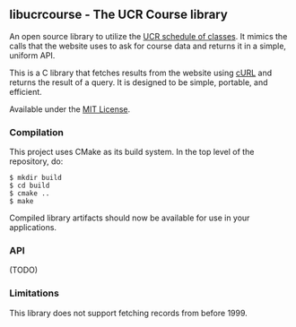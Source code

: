 ## libucrcourse - The UCR Course library
An open source library to utilize the [UCR schedule of classes](http://student08.ucr.edu/em/classes/ScheduleNew/Index.aspx?browse=Browse0). It mimics the calls that the website uses to ask for course data and returns it in a simple, uniform API.

This is a C library that fetches results from the website using [cURL](https://curl.haxx.se) and returns the result of a query. It is designed to be simple, portable, and efficient.

Available under the [MIT License](LICENSE.md).

### Compilation
This project uses CMake as its build system. In the top level of the repository, do:
```
$ mkdir build
$ cd build
$ cmake ..
$ make
```
Compiled library artifacts should now be available for use in your applications.

### API
(TODO)

### Limitations
This library does not support fetching records from before 1999.

